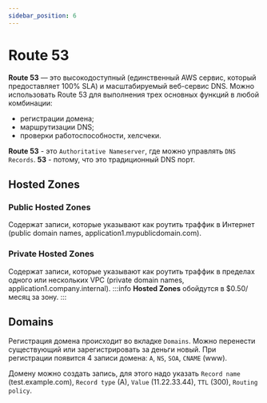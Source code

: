 ```yaml
---
sidebar_position: 6
---
```


# Route 53
**Route 53** — это высокодоступный (единственный AWS сервис, который предоставляет 100% SLA) и масштабируемый веб-сервис DNS. Можно использовать Route 53 для выполнения трех основных функций в любой комбинации: 
- регистрации домена;
- маршрутизации DNS;
- проверки работоспособности, хелсчеки.

**Route 53** - это `Authoritative Nameserver`, где можно управлять `DNS Records`. **53** - потому, что это традиционный DNS порт.

## Hosted Zones
### Public Hosted Zones
Содержат записи, которые указывают как роутить траффик в Интернет (public domain names, application1.mypublicdomain.com).
### Private Hosted Zones
Содержат записи, которые указывают как роутить траффик в пределах одного или нескольких VPC (private domain names, application1.company.internal).
:::info
**Hosted Zones** обойдутся в $0.50/месяц за зону.
:::

## Domains
Регистрация домена происходит во вкладке `Domains`. Можно перенести существующий или зарегистрировать за деньги новый. При регистрации появится 4 записи домена: `A`, `NS`, `SOA`, `CNAME` (www).

Домену можно создать запись, для этого надо указать `Record name` (test.example.com), `Record type` (A), `Value` (11.22.33.44), `TTL` (300), `Routing policy`.